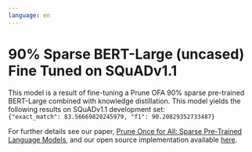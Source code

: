 ```yaml
---
language: en
---
```

# 90% Sparse BERT-Large (uncased) Fine Tuned on SQuADv1.1
This model is a result of fine-tuning a Prune OFA 90% sparse pre-trained BERT-Large combined with knowledge distillation.
This model yields the following results on SQuADv1.1 development set:<br>
`{"exact_match": 83.56669820245979, "f1": 90.20829352733487}`

For further details see our paper, [Prune Once for All: Sparse Pre-Trained Language Models](https://arxiv.org/abs/2111.05754), and our open source implementation available [here](https://github.com/IntelLabs/Model-Compression-Research-Package/tree/main/research/prune-once-for-all).
